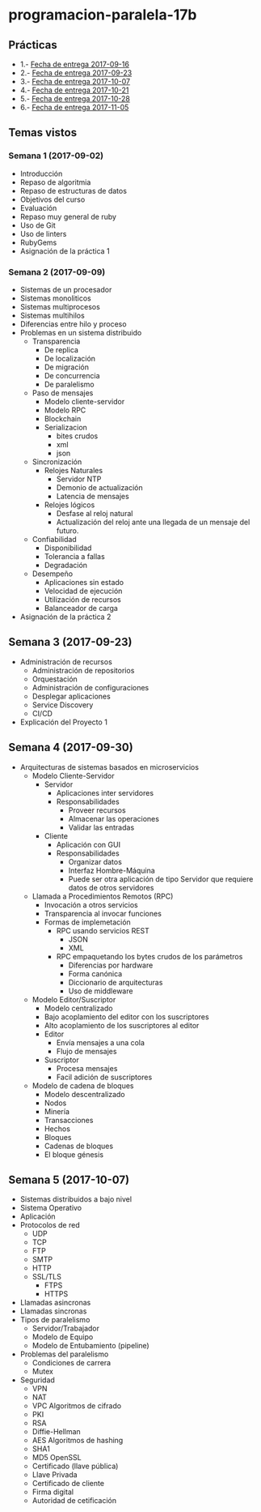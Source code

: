 # programacion-paralela-17b
## Prácticas

* 1.- [Fecha de entrega 2017-09-16](/practica_1/indicaciones.md)
* 2.- [Fecha de entrega 2017-09-23](/practica_2/indicaciones.md)
* 3.- [Fecha de entrega 2017-10-07](/practica_3/indicaciones.md)
* 4.- [Fecha de entrega 2017-10-21](/practica_4/indicaciones.md)
* 5.- [Fecha de entrega 2017-10-28](/practica_5/indicaciones.md)
* 6.- [Fecha de entrega 2017-11-05](/practica_6/indicaciones.md)

## Temas vistos

### Semana 1 (2017-09-02)
 - Introducción
 - Repaso de algoritmia
 - Repaso de estructuras de datos
 - Objetivos del curso
 - Evaluación
 - Repaso muy general de ruby
 - Uso de Git
 - Uso de linters
 - RubyGems
 - Asignación de la práctica 1

### Semana 2 (2017-09-09)
 - Sistemas de un procesador
 - Sistemas monoliticos
 - Sistemas multiprocesos
 - Sistemas multihilos
 - Diferencias entre hilo y proceso
 - Problemas en un sistema distribuido
   - Transparencia
	  - De replica
	  - De localización
	  - De migración
	  - De concurrencia
	  - De paralelismo
   - Paso de mensajes
      - Modelo cliente-servidor
      - Modelo RPC
      - Blockchain
      - Serializacion
         - bites crudos
         - xml
         - json
   - Sincronización
      - Relojes Naturales
        - Servidor NTP
        - Demonio de actualización
        - Latencia de mensajes  
      - Relojes lógicos
        - Desfase al reloj natural
        - Actualización del reloj ante una llegada de un mensaje del futuro.
   - Confiabilidad
      - Disponibilidad
      - Tolerancia a fallas
      - Degradación
   - Desempeño
      - Aplicaciones sin estado
      - Velocidad de ejecución
      - Utilización de recursos
      - Balanceador de carga
- Asignación de la práctica 2

## Semana 3 (2017-09-23)
- Administración de recursos
  - Administración de repositorios
  - Orquestación
  - Administración de configuraciones
  - Desplegar aplicaciones
  - Service Discovery
  - CI/CD
- Explicación del Proyecto 1

## Semana 4 (2017-09-30)
- Arquitecturas de sistemas basados en microservicios
  - Modelo Cliente-Servidor
    - Servidor
      - Aplicaciones inter servidores
      - Responsabilidades
        - Proveer recursos
        - Almacenar las operaciones
        - Validar las entradas
    - Cliente
      - Aplicación con GUI
      - Responsabilidades
        - Organizar datos
        - Interfaz Hombre-Máquina
        - Puede ser otra aplicación de tipo Servidor que requiere datos de otros servidores
  - Llamada a Procedimientos Remotos (RPC)
    - Invocación a otros servicios
    - Transparencia al invocar funciones
    - Formas de implemetación
      - RPC usando servicios REST
        + JSON
        + XML
      - RPC empaquetando los bytes crudos de los parámetros
        + Diferencias por hardware
        + Forma canónica
        + Diccionario de arquitecturas
        + Uso de middleware
  - Modelo Editor/Suscriptor
    + Modelo centralizado
    + Bajo acoplamiento del editor con los suscriptores
    + Alto acoplamiento de los suscriptores al editor
    + Editor
      + Envía mensajes a una cola
      + Flujo de mensajes
    + Suscriptor
      + Procesa mensajes
      + Facil adición de suscriptores
  - Modelo de cadena de bloques
    + Modelo descentralizado
    + Nodos
    + Minería
    + Transacciones
    + Hechos
    + Bloques
    + Cadenas de bloques
    + El bloque génesis

## Semana 5 (2017-10-07)
- Sistemas distribuidos a bajo nivel
 - Sistema Operativo
 - Aplicación
 - Protocolos de red
   - UDP
   - TCP
   - FTP
   - SMTP
   - HTTP
   - SSL/TLS
     - FTPS
     - HTTPS
  - Llamadas asincronas
  - Llamadas sincronas
- Tipos de paralelismo
  - Servidor/Trabajador
  - Modelo de Equipo
  - Modelo de Entubamiento (pipeline)
- Problemas del paralelismo
  - Condiciones de carrera
  - Mutex
- Seguridad
  - VPN
  - NAT
  - VPC
  Algoritmos de cifrado
  - PKI
  - RSA
  - Diffie-Hellman
  - AES
  Algoritmos de hashing
  - SHA1
  - MD5
  OpenSSL
  - Certificado (llave pública)
  - Llave Privada
  - Certificado de cliente
  - Firma digital
  - Autoridad de cetificación
